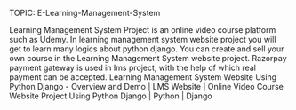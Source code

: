 TOPIC: E-Learning-Management-System



Learning Management System Project is an online video course
platform such as Udemy. In learning management system website
project you will get to learn many logics about python django.
You can create and sell your own course in the Learning
Management System website project. Razorpay payment
gateway is used in Ims project, with the help of which real
payment can be accepted.
Learning Management System Website Using Python Django -
Overview and Demo | LMS Website | Online Video Course
Website Project Using Python Django | Python | Django
